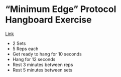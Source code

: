 # “Minimum Edge” Protocol Hangboard Exercise

[Link](http://trainingforclimbing.com/4-fingerboard-strength-protocols-that-work/)

+ 2 Sets
+ 5 Reps each
+ Get ready to hang for 10 seconds
+ Hang for 12 seconds
+ Rest 3 minutes between reps
+ Rest 5 minutes between sets